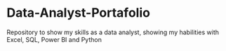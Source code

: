 # Data-Analyst-Portafolio
 Repository to show my skills as a data analyst, showing my habilities with Excel, SQL, Power BI and Python
